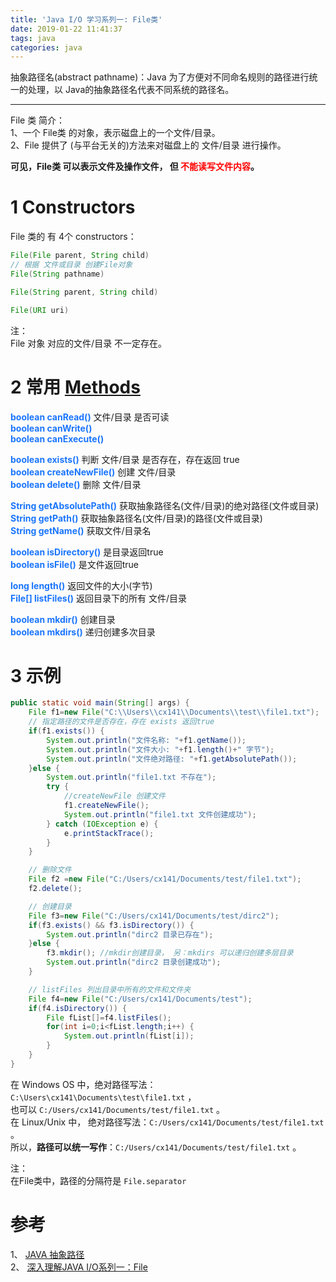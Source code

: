 ```yaml
---
title: 'Java I/O 学习系列一: File类'
date: 2019-01-22 11:41:37
tags: java
categories: java
---
```

抽象路径名(abstract pathname)：Java 为了方便对不同命名规则的路径进行统一的处理，以 Java的抽象路径名代表不同系统的路径名。   

----

File 类 简介：  
1、一个 File类 的对象，表示磁盘上的一个文件/目录。  
2、File 提供了 (与平台无关的)方法来对磁盘上的 文件/目录 进行操作。  

**可见，File类 可以表示文件及操作文件， 但 <font color=red>不能读写文件内容</font>。**

# 1 Constructors
File 类的 有 4个 constructors：  
```java
File(File parent, String child)
// 根据 文件或目录 创建File对象
File(String pathname)

File(String parent, String child)

File(URI uri)
```
注：  
File 对象 对应的文件/目录 不一定存在。  

# 2 常用 [Methods](https://docs.oracle.com/javase/8/docs/api/)

**<font color='#1a75ff'>boolean	canRead()</font>**  文件/目录 是否可读  
**<font color='#1a75ff'>boolean	canWrite()</font>**   
**<font color='#1a75ff'>boolean	canExecute()</font>**  

**<font color='#1a75ff'>boolean	exists()</font>** 判断 文件/目录 是否存在，存在返回 true   
**<font color='#1a75ff'>boolean	createNewFile()</font>**  创建 文件/目录   
**<font color='#1a75ff'>boolean	delete()</font>**  删除 文件/目录  

**<font color='#1a75ff'>String	getAbsolutePath()</font>** 获取抽象路径名(文件/目录)的绝对路径(文件或目录)  
**<font color='#1a75ff'>String	getPath()</font>**  获取抽象路径名(文件/目录)的路径(文件或目录)   
**<font color='#1a75ff'>String	getName()</font>**  获取文件/目录名  

**<font color='#1a75ff'>boolean	isDirectory()</font>**  是目录返回true   
**<font color='#1a75ff'>boolean	isFile()</font>**  是文件返回true  

**<font color='#1a75ff'>long	length()</font>**   返回文件的大小(字节)   
**<font color='#1a75ff'>File[]	listFiles()</font>**  返回目录下的所有 文件/目录  

**<font color='#1a75ff'>boolean	mkdir()</font>**  创建目录  
**<font color='#1a75ff'>boolean	mkdirs()</font>**  递归创建多次目录  

# 3 示例

```java
public static void main(String[] args) {
    File f1=new File("C:\\Users\\cx141\\Documents\\test\\file1.txt");
    // 指定路径的文件是否存在，存在 exists 返回true
    if(f1.exists()) {
        System.out.println("文件名称: "+f1.getName());
        System.out.println("文件大小: "+f1.length()+" 字节");
        System.out.println("文件绝对路径: "+f1.getAbsolutePath());
    }else {
        System.out.println("file1.txt 不存在");
        try {
            //createNewFile 创建文件
            f1.createNewFile();
            System.out.println("file1.txt 文件创建成功");
        } catch (IOException e) {
            e.printStackTrace();
        }
    }

    // 删除文件
    File f2 =new File("C:/Users/cx141/Documents/test/file1.txt");
    f2.delete();

    // 创建目录
    File f3=new File("C:/Users/cx141/Documents/test/dirc2");
    if(f3.exists() && f3.isDirectory()) {
        System.out.println("dirc2 目录已存在");
    }else {
        f3.mkdir(); //mkdir创建目录， 另：mkdirs 可以递归创建多层目录
        System.out.println("dirc2 目录创建成功");
    }

    // listFiles 列出目录中所有的文件和文件夹
    File f4=new File("C:/Users/cx141/Documents/test");
    if(f4.isDirectory()) {
        File fList[]=f4.listFiles();
        for(int i=0;i<fList.length;i++) {
            System.out.println(fList[i]);
        }
    }
}
```
在 Windows OS 中，绝对路径写法：<code>C:\\Users\\cx141\\Documents\\test\\file1.txt</code> ，  
也可以 <code>C:/Users/cx141/Documents/test/file1.txt</code> 。  
在 Linux/Unix 中， 绝对路径写法：<code>C:/Users/cx141/Documents/test/file1.txt</code> 。  
所以，**路径可以统一写作**：<code>C:/Users/cx141/Documents/test/file1.txt</code> 。   

注：  
在File类中，路径的分隔符是 <code>File.separator</code>   


# 参考  
1、 [JAVA 抽象路径](https://blog.csdn.net/crslee/article/details/51043045?utm_source=blogxgwz2)  
2、 [深入理解JAVA I/O系列一：File](https://www.cnblogs.com/dongguacai/p/5656471.html)  
